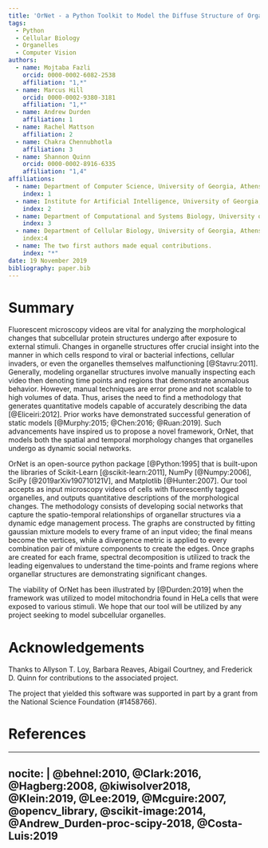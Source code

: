 ```yaml
---
title: 'OrNet - a Python Toolkit to Model the Diffuse Structure of Organelles as Social Networks'
tags:
  - Python
  - Cellular Biology
  - Organelles 
  - Computer Vision
authors:
  - name: Mojtaba Fazli
    orcid: 0000-0002-6082-2538
    affiliation: "1,*"
  - name: Marcus Hill
    orcid: 0000-0002-9380-3181
    affiliation: "1,*"
  - name: Andrew Durden
    affiliation: 1
  - name: Rachel Mattson
    affiliation: 2 
  - name: Chakra Chennubhotla
    affiliation: 3 
  - name: Shannon Quinn
    orcid: 0000-0002-8916-6335
    affiliation: "1,4"
affiliations:
  - name: Department of Computer Science, University of Georgia, Athens, GA 30602 USA
    index: 1
  - name: Institute for Artificial Intelligence, University of Georgia, Athens, GA 30602 USA
    index: 2
  - name: Department of Computational and Systems Biology, University of Pittsburgh, Pittsburgh, PA 15232 USA
    index: 3 
  - name: Department of Cellular Biology, University of Georgia, Athens, GA 30602 USA
    index:4 
  - name: The two first authors made equal contributions.
    index: "*"
date: 19 November 2019
bibliography: paper.bib
---
```


# Summary

Fluorescent microscopy videos are vital for analyzing the morphological changes that subcellular protein structures undergo after exposure to external stimuli. Changes in organelle structures offer crucial insight into the manner in which cells respond to viral or bacterial infections, cellular invaders, or even the organelles themselves malfunctioning [@Stavru:2011]. Generally, modeling organellar structures involve manually inspecting each video then denoting time points and regions that demonstrate anomalous behavior. However, manual techniques are error prone and not scalable to high volumes of data. Thus, arises the need to find a methodology that generates quantitative models capable of accurately describing the data [@Eliceiri:2012]. Prior works have demonstrated successful generation of static models [@Murphy:2015; @Chen:2016; @Ruan:2019]. Such advancements have inspired us to propose a novel framework, OrNet, that models both the spatial and temporal morphology changes that organelles undergo as dynamic social networks.

OrNet is an open-source python package [@Python:1995] that is built-upon the libraries of Scikit-Learn [@scikit-learn:2011], NumPy [@Numpy:2006], SciPy [@2019arXiv190710121V], and Matplotlib [@Hunter:2007]. Our tool accepts as input microscopy videos of cells with fluorescently tagged organelles, and outputs quantitative descriptions of the morphological changes. The methodology consists of developing social networks that capture the spatio-temporal relationships of organellar structures via a dynamic edge management process. The graphs are constructed by fitting gaussian mixture models to every frame of an input video; the final means become the vertices, while a divergence metric is applied to every combination pair of mixture components to create the edges. Once graphs are created for each frame, spectral decomposition is utilized to track the leading eigenvalues to understand the time-points and frame regions where organellar structures are demonstrating significant changes. 

The viability of OrNet has been illustrated by [@Durden:2019] when the framework was utilized to model mitochondria found in HeLa cells that were exposed to various stimuli. We hope that our tool will be utilized by any project seeking to model subcellular organelles. 


# Acknowledgements

Thanks to Allyson T. Loy, Barbara Reaves, Abigail Courtney, and Frederick D. Quinn for contributions to the associated project.

The project that yielded this software was supported in part by a grant from the National Science Foundation (#1458766).

# References

---
nocite: |
    @behnel:2010, @Clark:2016, 
    @Hagberg:2008, @kiwisolver2018, 
    @Klein:2019, @Lee:2019,
    @Mcguire:2007, @opencv_library,
    @scikit-image:2014, @Andrew_Durden-proc-scipy-2018,
    @Costa-Luis:2019
---
